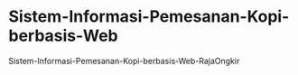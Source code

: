 # Sistem-Informasi-Pemesanan-Kopi-berbasis-Web
Sistem-Informasi-Pemesanan-Kopi-berbasis-Web-RajaOngkir
